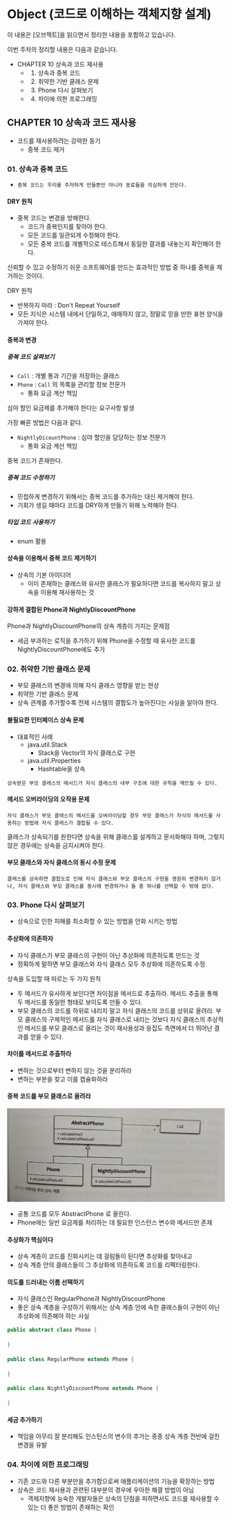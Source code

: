 # Object (코드로 이해하는 객체지향 설계)

이 내용은 [오브젝트]을 읽으면서 정리한 내용을 포함하고 있습니다.

이번 주차의 정리할 내용은 다음과 같습니다.

- CHAPTER 10 상속과 코드 재사용
  - 01. 상속과 중복 코드
  - 02. 취약한 기반 클래스 문제
  - 03. Phone 다시 살펴보기
  - 04. 차이에 의한 프로그래밍

## CHAPTER 10 상속과 코드 재사용

- 코드를 재사용하려는 강력한 동기
  - 중복 코드 제거

### 01. 상속과 중복 코드

- `중복 코드는 우리를 주저하게 만들뿐만 아니라 동료들을 의심하게 만든다.`

#### DRY 원칙

- 중복 코드는 변경을 방해한다.
  - 코드가 중복인지를 찾아야 한다.
  - 모든 코드를 일관되게 수정해야 한다.
  - 모든 중복 코드를 개별적으로 테스트해서 동일한 결과를 내놓는지 확인해야 한다.

신뢰할 수 있고 수정하기 쉬운 소프트웨어를 만드는 효과적인 방법 중 하나를 중복을 제거하는 것이다.

DRY 원칙

- 반복하지 마라 : Don't Repeat Yourself
- 모든 지식은 시스템 내에서 단일하고, 애매하지 않고, 정말로 믿을 만한 표현 양식을 가져야 한다.

#### 중복과 변경

##### 중복 코드 살펴보기

- `Call` : 개별 통과 기간을 저장하는 클래스
- `Phone` : `Call` 의 목록을 관리할 정보 전문가
  - 통화 요금 계산 책임

심야 할인 요금제를 추가해야 한다는 요구사항 발생

가장 빠른 방법은 다음과 같다.

- `NightlyDicountPhone` : 심야 할인을 담당하는 정보 전문가
  - 통화 요금 계산 책임

중복 코드가 존재한다.

##### 중복 코드 수정하기

- 민첩하게 변경하기 위해서는 중복 코드를 추가하는 대신 제거해야 한다.
- 기회가 생길 때마다 코드를 DRY하게 만들기 위해 노력해야 한다.

##### 타입 코드 사용하기

- enum 활용

#### 상속을 이용해서 중복 코드 제거하기

- 상속의 기본 아이디어
  - 이미 존재하는 클래스와 유사한 클래스가 필요하다면 코드를 복사하지 말고 상속을 이용해 재사용하는 것

#### 강하게 결합된 Phone과 NightlyDiscountPhone

Phone과 NightlyDiscountPhone의 상속 계층이 가지는 문제점

- 세금 부과하는 로직을 추가하기 위해 Phone을 수정할 때 유사한 코드를 NightlyDiscountPhone에도 추가

### 02. 취약한 기반 클래스 문제

- 부모 클래스의 변경에 의해 자식 클래스 영향을 받는 현상
- 취약한 기반 클래스 문제
- 상속 관계를 추가할수록 전체 시스템의 결합도가 높아진다는 사실을 알아야 한다.

#### 불필요한 인터페이스 상속 문제

- 대표적인 사례
  - java.util.Stack
    - Stack을 Vector의 자식 클래스로 구현
  - java.util.Properties
    - Hashtable을 상속

`상속받은 부모 클래스의 메서드가 자식 클래스의 내부 구조에 대한 규칙을 깨뜨릴 수 있다.`

#### 메서드 오버라이딩의 오작용 문제


`자식 클래스가 부모 클래스의 메서드를 오버라이딩할 경우 부모 클래스가 자식의 메서드를 사용하는 방법에 자식 클래스가 결합될 수 있다.`

클래스가 상속되기를 원한다면 상속을 위해 클래스를 설계하고 문서화해야 하며, 그렇지 않은 경우에는 상속을 금지시켜야 한다.

#### 부모 클래스와 자식 클래스의 동시 수정 문제

`클래스를 상속하면 결합도로 인해 자식 클래스와 부모 클래스의 구현을 영원히 변경하지 않거나, 자식 클래스와 부모 클래스를 동시에 변경하거나 둘 중 하나를 선택할 수 밖에 없다.`

### 03. Phone 다시 살펴보기

- 상속으로 인한 피해를 최소화할 수 있는 방법을 안화 시키는 방법

#### 추상화에 의존하자

- 자식 클래스가 부모 클래스의 구현이 아닌 추상화에 의존하도록 만드는 것
- 정확하게 말하면 부모 클래스와 자식 클래스 모두 추상화에 의존하도록 수정

상속을 도입할 때 따르는 두 가지 원칙

- 두 메서드가 유사하게 보인다면 차이점을 메서드로 추출하라. 메서드 추출을 통해 두 메서드를 동일한 형태로 보이도록 만들 수 있다.
- 부모 클래스의 코드를 하위로 내리지 말고 자식 클래스의 코드를 상위로 올려라. 부모 클래스의 구체적인 메서드를 자식 클래스로 내리는 것보다 자식 클래스의 추상적인 메서드를 부모 클래스로 올리는 것이 재사용성과 응집도 측면에서 더 뛰어난 결과를 얻을 수 있다.

#### 차이를 메서드로 추출하라

- 변하는 것으로부터 변하지 않는 것을 분리하라
- 변하는 부분을 찾고 이를 캡슐화하라

#### 중복 코드를 부모 클래스로 올려라

![리팩터링 후의 상속 계층](../10week/images/339.jpg)

- 공통 코드를 모두 AbstractPhone 로 올린다.
- Phone에는 일반 요금제를 처리하는 데 필요한 인스턴스 변수와 메서드만 존재

#### 추상화가 핵심이다

- 상속 계층이 코드를 진화시키는 데 걸림돌이 된다면 추상화를 찾아내고
- 상속 계층 안의 클래스들이 그 추상화에 의존하도록 코드를 리팩터링한다.

#### 의도를 드러내는 이름 선택하기

- 자식 클래스인 RegularPhone과 NightlyDiscountPhone
- 좋은 상속 계층을 구성하기 위해서는 상속 계층 안에 속한 클래스들이 구현이 아닌 추상화에 의존해야 하는 사실

```java
public abstract class Phone {

}

public class RegularPhone extends Phone {

}

public class NightlyDiscountPhone extends Phone {

}
```

#### 세금 추가하기

- 책임을 아무리 잘 분리해도 인스턴스의 변수의 추가는 종종 상속 계층 전반에 걸친 변경을 유발

### 04. 차이에 의한 프로그래밍

- 기존 코드와 다른 부분만을 추가함으로써 애플리케이션의 기능을 확장하는 방법
- 상속은 코드 재사용과 관련된 대부분의 경우에 우아한 해결 방법이 아님
  - 객체지향에 능숙한 개발자들은 상속의 단점을 피하면서도 코드를 재사용할 수 있는 더 좋은 방법이 존재하는 확인